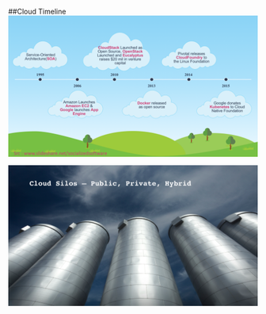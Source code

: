 ##Cloud Timeline
![Cloud timeline](./slides/img/3/cloud-timeline.png)


![Cloud timeline](./slides/img/3/cloud-SILOS.png)
